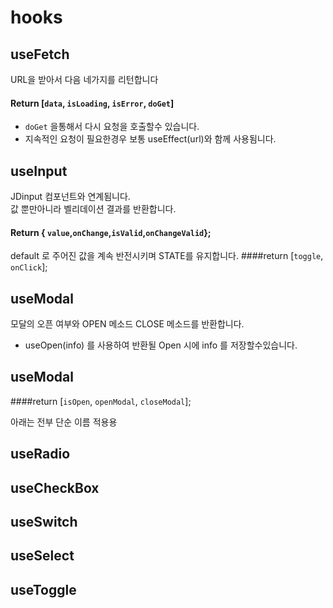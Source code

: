 # hooks

## useFetch

URL을 받아서
다음 네가지를 리턴합니다

#### Return [<code>data</code>, <code>isLoading</code>, <code>isError</code>, <code>doGet</code>]

- <code>doGet</code> 을통해서 다시 요청을 호출할수 있습니다.
- 지속적인 요청이 필요한경우 보통 useEffect(url)와 함께 사용됨니다.

## useInput

JDinput 컴포넌트와 연계됨니다.  
값 뿐만아니라 벨리데이션 결과를 반환합니다.

#### Return { <code>value</code>,<code>onChange</code>,<code>isValid</code>,<code>onChangeValid</code>};

default 로 주어진 값을 계속 반전시키며 STATE를 유지합니다.
####return [<code>toggle</code>, <code>onClick</code>];

## useModal

모달의 오픈 여부와 OPEN 메소드 CLOSE 메소드를 반환합니다.

- useOpen(info) 를 사용하여 반환될 Open 시에 info 를 저장할수있습니다.

## useModal

####return [<code>isOpen</code>, <code>openModal</code>, <code>closeModal</code>];

아래는 전부 단순 이름 적용용

## useRadio

## useCheckBox

## useSwitch

## useSelect

## useToggle
